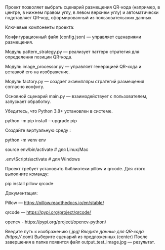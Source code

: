 Проект позволяет выбрать сценарий размещения QR-кода (например, в центре, в нижнем правом углу, в левом верхнем углу) и автоматически подставляет QR-код, сформированный из пользовательских данных.


Ключевые компоненты проекта:

Конфигурационный файл (config.json) — управляет сценариями размещения.

Модуль pattern_strategy.py — реализует паттерн стратегия для определения позиции QR-кода.

Модуль image_processor.py — управляет генерацией QR-кода и вставкой его на изображение.

Модуль factory.py — создает экземпляры стратегий размещения согласно конфигу.

Основной сценарий main.py — взаимодействует с пользователем, запускает обработку.

Убедитесь, что Python 3.8+ установлен в системе.

python -m pip install --upgrade pip

Создайте виртуальную среду :

python -m venv env

source env/bin/activate  # для Linux/Mac

.env\Scripts\activate     # для Windows

Проект требует установить библиотеки pillow и qrcode. Для этого выполните команду:

pip install pillow qrcode

Документация:

Pillow — https://pillow.readthedocs.io/en/stable/

qrcode — https://pypi.org/project/qrcode/

opencv - https://pypi.org/project/opencv-python/

Введите путь к изображению (*.jpg)
Введите данные для QR-кода (https://*.com)
Выберите сценарий из предложенных (center)
После завершения в папке появится файл output_test_image.jpg — результат.
